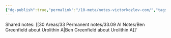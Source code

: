 ```yaml
---
{"dg-publish":true,"permalink":"/10-meta/notes-victorkozlov-com/","tags":["gardenEntry"]}
---
```


Shared notes:
[[30 Areas/33 Permanent notes/33.09 AI Notes/Ben Greenfield about Urolithin A\|Ben Greenfield about Urolithin A]]
̛